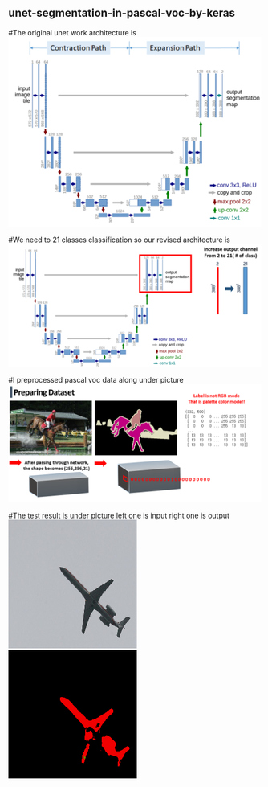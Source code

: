 ## unet-segmentation-in-pascal-voc-by-keras


#The original unet work architecture is 
![1](./read_md/1.png)



#We need to 21 classes classification so our revised architecture is 
![2](./read_md/2.png)



#I preprocessed pascal voc data along under picture
![3](./read_md/3.png)


#The test result is under picture left one is input right one is output
![4](./read_md/4.png)![5](./read_md/5.png)
